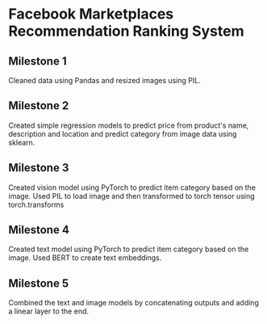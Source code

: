 # Facebook Marketplaces Recommendation Ranking System

## Milestone 1

Cleaned data using Pandas and resized images using PIL.

## Milestone 2

Created simple regression models to predict price from product's name, description and location and predict category from image data using sklearn.

## Milestone 3

Created vision model using PyTorch to predict item category based on the image. Used PIL to load image and then transformed to torch tensor using torch.transforms

## Milestone 4

Created text model using PyTorch to predict item category based on the image. Used BERT to create text embeddings.

## Milestone 5

Combined the text and image models by concatenating outputs and adding a linear layer to the end.
